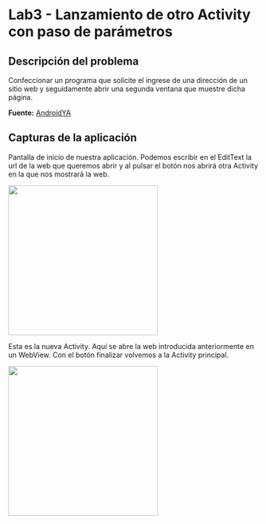# Lab3 - Lanzamiento de otro Activity con paso de parámetros #

## Descripción del problema ##
Confeccionar un programa que solicite el ingrese de una dirección de un sitio web y seguidamente abrir una segunda ventana que muestre dicha página.

**Fuente:** [AndroidYA](http://www.tutorialesprogramacionya.com/javaya/androidya/androidstudioya/detalleconcepto.php?codigo=12&inicio=0)

## Capturas de la aplicación ##

Pantalla de inicio de nuestra aplicación. Podemos escribir en el EditText la url de la web que queremos abrir y al pulsar el botón nos abrirá otra Activity en la que nos mostrará la web.

<img src="https://dl.dropboxusercontent.com/u/52992573/PGL/Lab3/Lab3_2_Activity_Parametros_001.png" width="300">

Esta es la nueva Activity. Aquí se abre la web introducida anteriormente en un WebView. Con el botón finalizar volvemos a la Activity principal.

<img src="https://dl.dropboxusercontent.com/u/52992573/PGL/Lab3/Lab3_2_Activity_Parametros_002.png" width="300">
